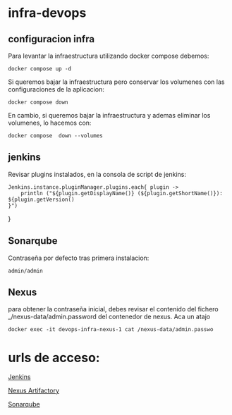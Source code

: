 # infra-devops

## configuracion infra

Para levantar la infraestructura utilizando docker compose debemos:

    docker compose up -d

Si queremos bajar la infraestructura pero conservar los volumenes con las configuraciones de la aplicacion:

    docker compose down

En cambio, si queremos bajar la infraestructura y ademas eliminar los volumenes, lo hacemos con:

    docker compose  down --volumes

## jenkins

Revisar plugins instalados, en la consola de script de jenkins:

    Jenkins.instance.pluginManager.plugins.each{ plugin -> 
        println ("${plugin.getDisplayName()} (${plugin.getShortName()}): ${plugin.getVersion()
    }")
}

## Sonarqube
Contraseña por defecto tras primera instalacion:

    admin/admin

## Nexus

para obtener la contraseña inicial, debes revisar el contenido del fichero _/nexus-data/admin.password del contenedor de nexus. Aca un atajo

    docker exec -it devops-infra-nexus-1 cat /nexus-data/admin.passwo

# urls de acceso:


[Jenkins](http://localhost:8080)

[Nexus Artifactory](http://localhost:8081)

[Sonarqube](http://localhost:8084)